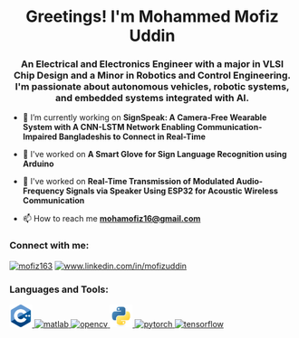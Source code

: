 <h1 align="center">Greetings! I'm Mohammed Mofiz Uddin</h1>
<h3 align="center">An Electrical and Electronics Engineer with a major in VLSI Chip Design and a Minor in Robotics and Control Engineering. I'm passionate about autonomous vehicles, robotic systems, and embedded systems integrated with AI.</h3>

- 🔭 I’m currently working on **SignSpeak: A Camera-Free Wearable System with A CNN-LSTM Network Enabling Communication-Impaired Bangladeshis to Connect in Real-Time**

- 👯 I've worked on **A Smart Glove for Sign Language Recognition using Arduino**

- 🤝 I've worked on **Real-Time Transmission of Modulated Audio-Frequency Signals via Speaker Using ESP32 for Acoustic Wireless Communication**

- 📫 How to reach me **mohamofiz16@gmail.com**

<h3 align="left">Connect with me:</h3>
<p align="left">
<a href="https://twitter.com/mofiz163" target="blank"><img align="center" src="https://raw.githubusercontent.com/rahuldkjain/github-profile-readme-generator/master/src/images/icons/Social/twitter.svg" alt="mofiz163" height="30" width="40" /></a>
<a href="https://linkedin.com/in/www.linkedin.com/in/mofizuddin" target="blank"><img align="center" src="https://raw.githubusercontent.com/rahuldkjain/github-profile-readme-generator/master/src/images/icons/Social/linked-in-alt.svg" alt="www.linkedin.com/in/mofizuddin" height="30" width="40" /></a>
</p>

<h3 align="left">Languages and Tools:</h3>
<p align="left"> <a href="https://www.w3schools.com/cpp/" target="_blank" rel="noreferrer"> <img src="https://raw.githubusercontent.com/devicons/devicon/master/icons/cplusplus/cplusplus-original.svg" alt="cplusplus" width="40" height="40"/> </a> <a href="https://www.mathworks.com/" target="_blank" rel="noreferrer"> <img src="https://upload.wikimedia.org/wikipedia/commons/2/21/Matlab_Logo.png" alt="matlab" width="40" height="40"/> </a> <a href="https://opencv.org/" target="_blank" rel="noreferrer"> <img src="https://www.vectorlogo.zone/logos/opencv/opencv-icon.svg" alt="opencv" width="40" height="40"/> </a> <a href="https://www.python.org" target="_blank" rel="noreferrer"> <img src="https://raw.githubusercontent.com/devicons/devicon/master/icons/python/python-original.svg" alt="python" width="40" height="40"/> </a> <a href="https://pytorch.org/" target="_blank" rel="noreferrer"> <img src="https://www.vectorlogo.zone/logos/pytorch/pytorch-icon.svg" alt="pytorch" width="40" height="40"/> </a> <a href="https://www.tensorflow.org" target="_blank" rel="noreferrer"> <img src="https://www.vectorlogo.zone/logos/tensorflow/tensorflow-icon.svg" alt="tensorflow" width="40" height="40"/> </a> </p>

